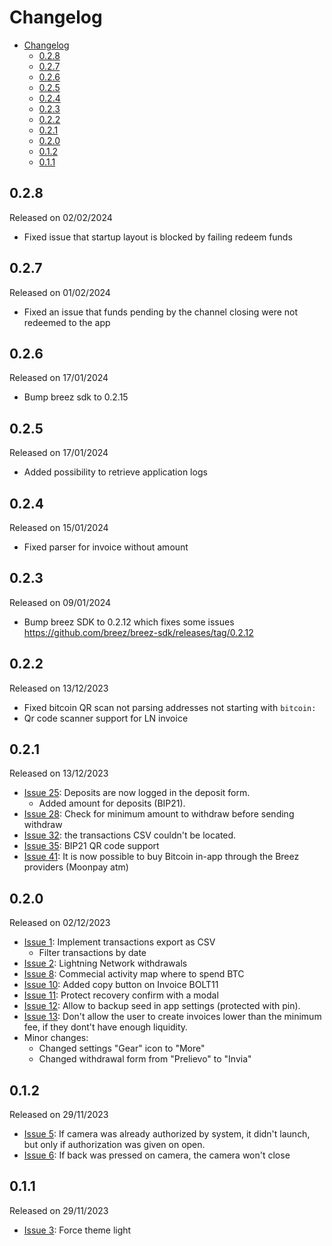 # Changelog

- [Changelog](#changelog)
  - [0.2.8](#028)
  - [0.2.7](#027)
  - [0.2.6](#026)
  - [0.2.5](#025)
  - [0.2.4](#024)
  - [0.2.3](#023)
  - [0.2.2](#022)
  - [0.2.1](#021)
  - [0.2.0](#020)
  - [0.1.2](#012)
  - [0.1.1](#011)

## 0.2.8

Released on 02/02/2024

- Fixed issue that startup layout is blocked by failing redeem funds

## 0.2.7

Released on 01/02/2024

- Fixed an issue that funds pending by the channel closing were not redeemed to the app

## 0.2.6

Released on 17/01/2024

- Bump breez sdk to 0.2.15

## 0.2.5

Released on 17/01/2024

- Added possibility to retrieve application logs

## 0.2.4

Released on 15/01/2024

- Fixed parser for invoice without amount

## 0.2.3

Released on 09/01/2024

- Bump breez SDK to 0.2.12 which fixes some issues <https://github.com/breez/breez-sdk/releases/tag/0.2.12>

## 0.2.2

Released on 13/12/2023

- Fixed bitcoin QR scan not parsing addresses not starting with `bitcoin:`
- Qr code scanner support for LN invoice

## 0.2.1

Released on 13/12/2023

- [Issue 25](https://github.com/SatoshisPay/satoshispay/issues/25): Deposits are now logged in the deposit form.
  - Added amount for deposits (BIP21).
- [Issue 28](https://github.com/SatoshisPay/satoshispay/issues/28): Check for minimum amount to withdraw before sending withdraw
- [Issue 32](https://github.com/SatoshisPay/satoshispay/issues/32): the transactions CSV couldn't be located.
- [Issue 35](https://github.com/SatoshisPay/satoshispay/issues/35): BIP21 QR code support
- [Issue 41](https://github.com/SatoshisPay/satoshispay/issues/41): It is now possible to buy Bitcoin in-app through the Breez providers (Moonpay atm)

## 0.2.0

Released on 02/12/2023

- [Issue 1](https://github.com/SatoshisPay/satoshispay/issues/1): Implement transactions export as CSV
  - Filter transactions by date
- [Issue 2](https://github.com/SatoshisPay/satoshispay/issues/2): Lightning Network withdrawals
- [Issue 8](https://github.com/SatoshisPay/satoshispay/issues/8): Commecial activity map where to spend BTC
- [Issue 10](https://github.com/SatoshisPay/satoshispay/issues/10): Added copy button on Invoice BOLT11
- [Issue 11](https://github.com/SatoshisPay/satoshispay/issues/11): Protect recovery confirm with a modal
- [Issue 12](https://github.com/SatoshisPay/satoshispay/issues/12): Allow to backup seed in app settings (protected with pin).
- [Issue 13](https://github.com/SatoshisPay/satoshispay/issues/13): Don't allow the user to create invoices lower than the minimum fee, if they dont't have enough liquidity.
- Minor changes:
  - Changed settings "Gear" icon to "More"
  - Changed withdrawal form from "Prelievo" to "Invia"

## 0.1.2

Released on 29/11/2023

- [Issue 5](https://github.com/SatoshisPay/satoshispay/issues/5): If camera was already authorized by system, it didn't launch, but only if authorization was given on open.
- [Issue 6](https://github.com/SatoshisPay/satoshispay/issues/6): If back was pressed on camera, the camera won't close

## 0.1.1

Released on 29/11/2023

- [Issue 3](https://github.com/SatoshisPay/satoshispay/issues/3): Force theme light
